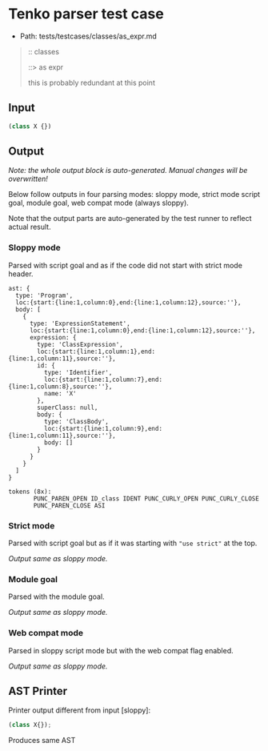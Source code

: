# Tenko parser test case

- Path: tests/testcases/classes/as_expr.md

> :: classes
>
> ::> as expr
>
> this is probably redundant at this point

## Input

`````js
(class X {})
`````

## Output

_Note: the whole output block is auto-generated. Manual changes will be overwritten!_

Below follow outputs in four parsing modes: sloppy mode, strict mode script goal, module goal, web compat mode (always sloppy).

Note that the output parts are auto-generated by the test runner to reflect actual result.

### Sloppy mode

Parsed with script goal and as if the code did not start with strict mode header.

`````
ast: {
  type: 'Program',
  loc:{start:{line:1,column:0},end:{line:1,column:12},source:''},
  body: [
    {
      type: 'ExpressionStatement',
      loc:{start:{line:1,column:0},end:{line:1,column:12},source:''},
      expression: {
        type: 'ClassExpression',
        loc:{start:{line:1,column:1},end:{line:1,column:11},source:''},
        id: {
          type: 'Identifier',
          loc:{start:{line:1,column:7},end:{line:1,column:8},source:''},
          name: 'X'
        },
        superClass: null,
        body: {
          type: 'ClassBody',
          loc:{start:{line:1,column:9},end:{line:1,column:11},source:''},
          body: []
        }
      }
    }
  ]
}

tokens (8x):
       PUNC_PAREN_OPEN ID_class IDENT PUNC_CURLY_OPEN PUNC_CURLY_CLOSE
       PUNC_PAREN_CLOSE ASI
`````

### Strict mode

Parsed with script goal but as if it was starting with `"use strict"` at the top.

_Output same as sloppy mode._

### Module goal

Parsed with the module goal.

_Output same as sloppy mode._

### Web compat mode

Parsed in sloppy script mode but with the web compat flag enabled.

_Output same as sloppy mode._

## AST Printer

Printer output different from input [sloppy]:

````js
(class X{});
````

Produces same AST
